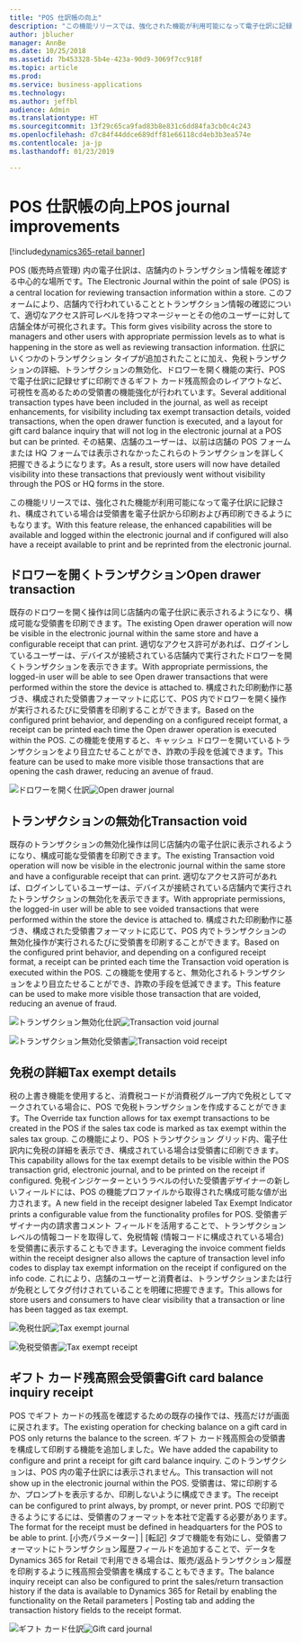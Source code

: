 ```yaml
---
title: "POS 仕訳帳の向上"
description: "この機能リリースでは、強化された機能が利用可能になって電子仕訳に記録され、構成されている場合は受領書を電子仕訳から印刷および再印刷できるようにもなります。"
author: jblucher
manager: AnnBe
ms.date: 10/25/2018
ms.assetid: 7b453328-5b4e-423a-90d9-3069f7cc918f
ms.topic: article
ms.prod: 
ms.service: business-applications
ms.technology: 
ms.author: jeffbl
audience: Admin
ms.translationtype: HT
ms.sourcegitcommit: 13f29c65ca9fad83b8e831c6dd84fa3cb0c4c243
ms.openlocfilehash: d7c84f44ddce689dff81e66118cd4eb3b3ea574e
ms.contentlocale: ja-jp
ms.lasthandoff: 01/23/2019

---
```


# <a name="pos-journal-improvements"></a><span data-ttu-id="278dd-103">POS 仕訳帳の向上</span><span class="sxs-lookup"><span data-stu-id="278dd-103">POS journal improvements</span></span>

[!include[dynamics365-retail banner](../includes/dynamics365-retail.md)]

<span data-ttu-id="278dd-104">POS (販売時点管理) 内の電子仕訳は、店舗内のトランザクション情報を確認する中心的な場所です。</span><span class="sxs-lookup"><span data-stu-id="278dd-104">The Electronic Journal within the point of sale (POS) is a central location for reviewing transaction information within a store.</span></span> <span data-ttu-id="278dd-105">このフォームにより、店舗内で行われていることとトランザクション情報の確認について、適切なアクセス許可レベルを持つマネージャーとその他のユーザーに対して店舗全体が可視化されます。</span><span class="sxs-lookup"><span data-stu-id="278dd-105">This form gives visibility across the store to managers and other users with appropriate permission levels as to what is happening in the store as well as reviewing transaction information.</span></span> <span data-ttu-id="278dd-106">仕訳にいくつかのトランザクション タイプが追加されたことに加え、免税トランザクションの詳細、トランザクションの無効化、ドロワーを開く機能の実行、POS で電子仕訳に記録せずに印刷できるギフト カード残高照会のレイアウトなど、可視性を高めるための受領書の機能強化が行われています。</span><span class="sxs-lookup"><span data-stu-id="278dd-106">Several additional transaction types have been included in the journal, as well as receipt enhancements, for visibility including tax exempt transaction details, voided transactions, when the open drawer function is executed, and a layout for gift card balance inquiry that will not log in the electronic journal at a POS but can be printed.</span></span> <span data-ttu-id="278dd-107">その結果、店舗のユーザーは、以前は店舗の POS フォームまたは HQ フォームでは表示されなかったこれらのトランザクションを詳しく把握できるようになります。</span><span class="sxs-lookup"><span data-stu-id="278dd-107">As a result, store users will now have detailed visibility into these transactions that previously went without visibility through the POS or HQ forms in the store.</span></span> 

<span data-ttu-id="278dd-108">この機能リリースでは、強化された機能が利用可能になって電子仕訳に記録され、構成されている場合は受領書を電子仕訳から印刷および再印刷できるようにもなります。</span><span class="sxs-lookup"><span data-stu-id="278dd-108">With this feature release, the enhanced capabilities will be available and logged within the electronic journal and if configured will also have a receipt available to print and be reprinted from the electronic journal.</span></span>

## <a name="open-drawer-transaction"></a><span data-ttu-id="278dd-109">ドロワーを開くトランザクション</span><span class="sxs-lookup"><span data-stu-id="278dd-109">Open drawer transaction</span></span>

<span data-ttu-id="278dd-110">既存のドロワーを開く操作は同じ店舗内の電子仕訳に表示されるようになり、構成可能な受領書を印刷できます。</span><span class="sxs-lookup"><span data-stu-id="278dd-110">The existing Open drawer operation will now be visible in the electronic journal within the same store and have a configurable receipt that can print.</span></span> <span data-ttu-id="278dd-111">適切なアクセス許可があれば、ログインしているユーザーは、デバイスが接続されている店舗内で実行されたドロワーを開くトランザクションを表示できます。</span><span class="sxs-lookup"><span data-stu-id="278dd-111">With appropriate permissions, the logged-in user will be able to see Open drawer transactions that were performed within the store the device is attached to.</span></span> <span data-ttu-id="278dd-112">構成された印刷動作に基づき、構成された受領書フォーマットに応じて、POS 内でドロワーを開く操作が実行されるたびに受領書を印刷することができます。</span><span class="sxs-lookup"><span data-stu-id="278dd-112">Based on the configured print behavior, and depending on a configured receipt format, a receipt can be printed each time the Open drawer operation is executed within the POS.</span></span> <span data-ttu-id="278dd-113">この機能を使用すると、キャッシュ ドロワーを開いているトランザクションをより目立たせることができ、詐欺の手段を低減できます。</span><span class="sxs-lookup"><span data-stu-id="278dd-113">This feature can be used to make more visible those transactions that are opening the cash drawer, reducing an avenue of fraud.</span></span> 

<span data-ttu-id="278dd-114">![ドロワーを開く仕訳](../../media/journal1.png "ドロワーを開く仕訳")</span><span class="sxs-lookup"><span data-stu-id="278dd-114">![Open drawer journal](../../media/journal1.png "Open drawer journal")</span></span>


## <a name="transaction-void"></a><span data-ttu-id="278dd-115">トランザクションの無効化</span><span class="sxs-lookup"><span data-stu-id="278dd-115">Transaction void</span></span>

<span data-ttu-id="278dd-116">既存のトランザクションの無効化操作は同じ店舗内の電子仕訳に表示されるようになり、構成可能な受領書を印刷できます。</span><span class="sxs-lookup"><span data-stu-id="278dd-116">The existing Transaction void operation will now be visible in the electronic journal within the same store and have a configurable receipt that can print.</span></span> <span data-ttu-id="278dd-117">適切なアクセス許可があれば、ログインしているユーザーは、デバイスが接続されている店舗内で実行されたトランザクションの無効化を表示できます。</span><span class="sxs-lookup"><span data-stu-id="278dd-117">With appropriate permissions, the logged-in user will be able to see voided transactions that were performed within the store the device is attached to.</span></span> <span data-ttu-id="278dd-118">構成された印刷動作に基づき、構成された受領書フォーマットに応じて、POS 内でトランザクションの無効化操作が実行されるたびに受領書を印刷することができます。</span><span class="sxs-lookup"><span data-stu-id="278dd-118">Based on the configured print behavior, and depending on a configured receipt format, a receipt can be printed each time the Transaction void operation is executed within the POS.</span></span> <span data-ttu-id="278dd-119">この機能を使用すると、無効化されるトランザクションをより目立たせることができ、詐欺の手段を低減できます。</span><span class="sxs-lookup"><span data-stu-id="278dd-119">This feature can be used to make more visible those transaction that are voided, reducing an avenue of fraud.</span></span>

<span data-ttu-id="278dd-120">![トランザクション無効化仕訳](../../media/journal3.png "トランザクション無効化仕訳")</span><span class="sxs-lookup"><span data-stu-id="278dd-120">![Transaction void journal](../../media/journal3.png "Transaction void journal")</span></span>

<span data-ttu-id="278dd-121">![トランザクション無効化受領書](../../media/journal4.png "トランザクション無効化受領書")</span><span class="sxs-lookup"><span data-stu-id="278dd-121">![Transaction void receipt](../../media/journal4.png "Transaction void receipt")</span></span>

## <a name="tax-exempt-details"></a><span data-ttu-id="278dd-122">免税の詳細</span><span class="sxs-lookup"><span data-stu-id="278dd-122">Tax exempt details</span></span>

<span data-ttu-id="278dd-123">税の上書き機能を使用すると、消費税コードが消費税グループ内で免税としてマークされている場合に、POS で免税トランザクションを作成することができます。</span><span class="sxs-lookup"><span data-stu-id="278dd-123">The Override tax function allows for tax exempt transactions to be created in the POS if the sales tax code is marked as tax exempt within the sales tax group.</span></span> <span data-ttu-id="278dd-124">この機能により、POS トランザクション グリッド内、電子仕訳内に免税の詳細を表示でき、構成されている場合は受領書に印刷できます。</span><span class="sxs-lookup"><span data-stu-id="278dd-124">This capability allows for the tax exempt details to be visible within the POS transaction grid, electronic journal, and to be printed on the receipt if configured.</span></span> <span data-ttu-id="278dd-125">免税インジケーターというラベルの付いた受領書デザイナーの新しいフィールドには、POS の機能プロファイルから取得された構成可能な値が出力されます。</span><span class="sxs-lookup"><span data-stu-id="278dd-125">A new field in the receipt designer labeled Tax Exempt Indicator prints a configurable value from the functionality profiles for POS.</span></span> <span data-ttu-id="278dd-126">受領書デザイナー内の請求書コメント フィールドを活用することで、トランザクション レベルの情報コードを取得して、免税情報 (情報コードに構成されている場合) を受領書に表示することもできます。</span><span class="sxs-lookup"><span data-stu-id="278dd-126">Leveraging the invoice comment fields within the receipt designer also allows the capture of transaction level info codes to display tax exempt information on the receipt if configured on the info code.</span></span> <span data-ttu-id="278dd-127">これにより、店舗のユーザーと消費者は、トランザクションまたは行が免税としてタグ付けされていることを明確に把握できます。</span><span class="sxs-lookup"><span data-stu-id="278dd-127">This allows for store users and consumers to have clear visibility that a transaction or line has been tagged as tax exempt.</span></span> 

<span data-ttu-id="278dd-128">![免税仕訳](../../media/journal5.png "免税仕訳")</span><span class="sxs-lookup"><span data-stu-id="278dd-128">![Tax exempt journal](../../media/journal5.png "Tax exempt journal")</span></span>

<span data-ttu-id="278dd-129">![免税受領書](../../media/journal6.png "免税受領書")</span><span class="sxs-lookup"><span data-stu-id="278dd-129">![Tax exempt receipt](../../media/journal6.png "Tax exempt receipt")</span></span>

## <a name="gift-card-balance-inquiry-receipt"></a><span data-ttu-id="278dd-130">ギフト カード残高照会受領書</span><span class="sxs-lookup"><span data-stu-id="278dd-130">Gift card balance inquiry receipt</span></span>

<span data-ttu-id="278dd-131">POS でギフト カードの残高を確認するための既存の操作では、残高だけが画面に戻されます。</span><span class="sxs-lookup"><span data-stu-id="278dd-131">The existing operation for checking balance on a gift card in POS only returns the balance to the screen.</span></span> <span data-ttu-id="278dd-132">ギフト カード残高照会の受領書を構成して印刷する機能を追加しました。</span><span class="sxs-lookup"><span data-stu-id="278dd-132">We have added the capability to configure and print a receipt for gift card balance inquiry.</span></span> <span data-ttu-id="278dd-133">このトランザクションは、POS 内の電子仕訳には表示されません。</span><span class="sxs-lookup"><span data-stu-id="278dd-133">This transaction will not show up in the electronic journal within the POS.</span></span> <span data-ttu-id="278dd-134">受領書は、常に印刷するか、プロンプトを表示するか、印刷しないように構成できます。</span><span class="sxs-lookup"><span data-stu-id="278dd-134">The receipt can be configured to print always, by prompt, or never print.</span></span> <span data-ttu-id="278dd-135">POS で印刷できるようにするには、受領書のフォーマットを本社で定義する必要があります。</span><span class="sxs-lookup"><span data-stu-id="278dd-135">The format for the receipt must be defined in headquarters for the POS to be able to print.</span></span> <span data-ttu-id="278dd-136">[小売パラメーター] | [転記] タブで機能を有効にし、受領書フォーマットにトランザクション履歴フィールドを追加することで、データを Dynamics 365 for Retail で利用できる場合は、販売/返品トランザクション履歴を印刷するように残高照会受領書を構成することもできます。</span><span class="sxs-lookup"><span data-stu-id="278dd-136">The balance inquiry receipt can also be configured to print the sales/return transaction history if the data is available to Dynamics 365 for Retail by enabling the functionality on the Retail parameters | Posting tab and adding the transaction history fields to the receipt format.</span></span> 

<span data-ttu-id="278dd-137">![ギフト カード仕訳](../../media/journal7.png "ギフト カード仕訳")</span><span class="sxs-lookup"><span data-stu-id="278dd-137">![Gift card journal](../../media/journal7.png "Gift card journal")</span></span>


